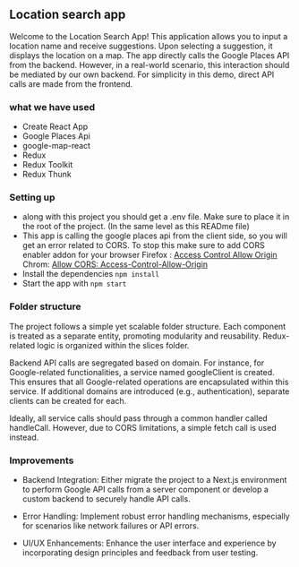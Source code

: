 ## Location search app

Welcome to the Location Search App! This application allows you to input a location name and receive suggestions. Upon selecting a suggestion, it displays the location on a map. The app directly calls the Google Places API from the backend. However, in a real-world scenario, this interaction should be mediated by our own backend. For simplicity in this demo, direct API calls are made from the frontend.

### what we have used

- Create React App
- Google Places Api
- google-map-react
- Redux
- Redux Toolkit
- Redux Thunk

### Setting up

- along with this project you should get a .env file. Make sure to place it in the root of the project. (In the same level as this READme file)
- This app is calling the google places api from the client side, so you will get an error related to CORS. To stop this make sure to add CORS enabler addon for your browser
  Firefox : [Access Control Allow Origin](https://addons.mozilla.org/en-US/firefox/addon/access-control-allow-origin/)
  Chrom: [Allow CORS: Access-Control-Allow-Origin](https://chromewebstore.google.com/detail/allow-cors-access-control/lhobafahddgcelffkeicbaginigeejlf?pli=1)
- Install the dependencies
  `npm install `
- Start the app with
  `npm start `

### Folder structure

The project follows a simple yet scalable folder structure. Each component is treated as a separate entity, promoting modularity and reusability. Redux-related logic is organized within the slices folder.

Backend API calls are segregated based on domain. For instance, for Google-related functionalities, a service named googleClient is created. This ensures that all Google-related operations are encapsulated within this service. If additional domains are introduced (e.g., authentication), separate clients can be created for each.

Ideally, all service calls should pass through a common handler called handleCall. However, due to CORS limitations, a simple fetch call is used instead.

### Improvements

- Backend Integration: Either migrate the project to a Next.js environment to perform Google API calls from a server component or develop a custom backend to securely handle API calls.

- Error Handling: Implement robust error handling mechanisms, especially for scenarios like network failures or API errors.

- UI/UX Enhancements: Enhance the user interface and experience by incorporating design principles and feedback from user testing.
